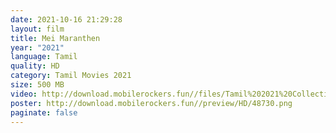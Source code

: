 ```yaml
---
date: 2021-10-16 21:29:28
layout: film
title: Mei Maranthen
year: "2021"
language: Tamil
quality: HD
category: Tamil Movies 2021
size: 500 MB
video: http://download.mobilerockers.fun//files/Tamil%202021%20Collection/Mei%20Maranthen%20(2021)/Mei%20Maranthen%20(2021)%20Full%20Movies/Mei%20Maranthen%20(2021)%20HDRip/Mei%20Maranthen%20(2021)%20HDRip%20Single%20Part.mp4
poster: http://download.mobilerockers.fun//preview/HD/48730.png
paginate: false
---
```

